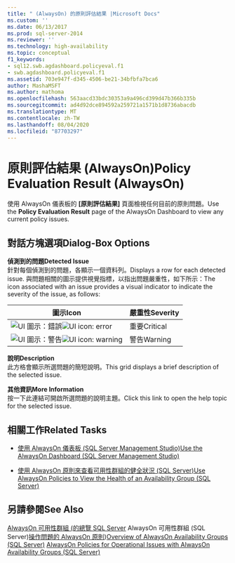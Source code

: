 ```yaml
---
title: " (AlwaysOn) 的原則評估結果 |Microsoft Docs"
ms.custom: ''
ms.date: 06/13/2017
ms.prod: sql-server-2014
ms.reviewer: ''
ms.technology: high-availability
ms.topic: conceptual
f1_keywords:
- sql12.swb.agdashboard.policyeval.f1
- swb.agdashboard.policyeval.f1
ms.assetid: 703e947f-d345-4506-be21-34bfbfa7bca6
author: MashaMSFT
ms.author: mathoma
ms.openlocfilehash: 563aacd33bdc30353a9a496cd399d47b366b335b
ms.sourcegitcommit: ad4d92dce894592a259721a1571b1d8736abacdb
ms.translationtype: MT
ms.contentlocale: zh-TW
ms.lasthandoff: 08/04/2020
ms.locfileid: "87703297"
---
```

# <a name="policy-evaluation-result-alwayson"></a><span data-ttu-id="4bdd8-102">原則評估結果 (AlwaysOn)</span><span class="sxs-lookup"><span data-stu-id="4bdd8-102">Policy Evaluation Result (AlwaysOn)</span></span>
  <span data-ttu-id="4bdd8-103">使用 AlwaysOn 儀表板的 **[原則評估結果]** 頁面檢視任何目前的原則問題。</span><span class="sxs-lookup"><span data-stu-id="4bdd8-103">Use the **Policy Evaluation Result** page of the AlwaysOn Dashboard to view any current policy issues.</span></span>  
  

  
##  <a name="dialog-box-options"></a><a name="Options"></a><span data-ttu-id="4bdd8-104">對話方塊選項</span><span class="sxs-lookup"><span data-stu-id="4bdd8-104">Dialog-Box Options</span></span>  
 <span data-ttu-id="4bdd8-105">**偵測到的問題**</span><span class="sxs-lookup"><span data-stu-id="4bdd8-105">**Detected Issue**</span></span>  
 <span data-ttu-id="4bdd8-106">針對每個偵測到的問題，各顯示一個資料列。</span><span class="sxs-lookup"><span data-stu-id="4bdd8-106">Displays a row for each detected issue.</span></span> <span data-ttu-id="4bdd8-107">與問題相關的圖示提供視覺指標，以指出問題嚴重性，如下所示：</span><span class="sxs-lookup"><span data-stu-id="4bdd8-107">The icon associated with an issue provides a visual indicator to indicate the severity of the issue, as follows:</span></span>  
  
|<span data-ttu-id="4bdd8-108">圖示</span><span class="sxs-lookup"><span data-stu-id="4bdd8-108">Icon</span></span>|<span data-ttu-id="4bdd8-109">嚴重性</span><span class="sxs-lookup"><span data-stu-id="4bdd8-109">Severity</span></span>|  
|----------|--------------|  
|<span data-ttu-id="4bdd8-110">![UI 圖示：錯誤](../../../relational-databases/replication/media/repl-icon-error.gif "UI 圖示：錯誤")</span><span class="sxs-lookup"><span data-stu-id="4bdd8-110">![UI icon: error](../../../relational-databases/replication/media/repl-icon-error.gif "UI icon: error")</span></span>|<span data-ttu-id="4bdd8-111">重要</span><span class="sxs-lookup"><span data-stu-id="4bdd8-111">Critical</span></span>|  
|<span data-ttu-id="4bdd8-112">![UI 圖示：警告](../../../relational-databases/replication/media/repl-icon-warn.gif "UI 圖示：警告")</span><span class="sxs-lookup"><span data-stu-id="4bdd8-112">![UI icon: warning](../../../relational-databases/replication/media/repl-icon-warn.gif "UI icon: warning")</span></span>|<span data-ttu-id="4bdd8-113">警告</span><span class="sxs-lookup"><span data-stu-id="4bdd8-113">Warning</span></span>|  
  
 <span data-ttu-id="4bdd8-114">**說明**</span><span class="sxs-lookup"><span data-stu-id="4bdd8-114">**Description**</span></span>  
 <span data-ttu-id="4bdd8-115">此方格會顯示所選問題的簡短說明。</span><span class="sxs-lookup"><span data-stu-id="4bdd8-115">This grid displays a brief description of the selected issue.</span></span>  
  
 <span data-ttu-id="4bdd8-116">**其他資訊**</span><span class="sxs-lookup"><span data-stu-id="4bdd8-116">**More Information**</span></span>  
 <span data-ttu-id="4bdd8-117">按一下此連結可開啟所選問題的說明主題。</span><span class="sxs-lookup"><span data-stu-id="4bdd8-117">Click this link to open the help topic for the selected issue.</span></span>  
  
##  <a name="related-tasks"></a><a name="RelatedTasks"></a> <span data-ttu-id="4bdd8-118">相關工作</span><span class="sxs-lookup"><span data-stu-id="4bdd8-118">Related Tasks</span></span>  
  
-   [<span data-ttu-id="4bdd8-119">使用 AlwaysOn 儀表板 &#40;SQL Server Management Studio&#41;</span><span class="sxs-lookup"><span data-stu-id="4bdd8-119">Use the AlwaysOn Dashboard &#40;SQL Server Management Studio&#41;</span></span>](use-the-always-on-dashboard-sql-server-management-studio.md)  
  
-   [<span data-ttu-id="4bdd8-120">使用 AlwaysOn 原則來查看可用性群組的健全狀況 &#40;SQL Server&#41;</span><span class="sxs-lookup"><span data-stu-id="4bdd8-120">Use AlwaysOn Policies to View the Health of an Availability Group &#40;SQL Server&#41;</span></span>](use-always-on-policies-to-view-the-health-of-an-availability-group-sql-server.md)  
  

  
## <a name="see-also"></a><span data-ttu-id="4bdd8-121">另請參閱</span><span class="sxs-lookup"><span data-stu-id="4bdd8-121">See Also</span></span>  
 <span data-ttu-id="4bdd8-122">[AlwaysOn 可用性群組 &#40;的總覽 SQL Server](overview-of-always-on-availability-groups-sql-server.md) AlwaysOn 可用性群組 &#40;SQL Server&#41;[操作問題的 AlwaysOn 原則](always-on-policies-for-operational-issues-always-on-availability.md)&#41;</span><span class="sxs-lookup"><span data-stu-id="4bdd8-122">[Overview of AlwaysOn Availability Groups &#40;SQL Server&#41;](overview-of-always-on-availability-groups-sql-server.md) [AlwaysOn Policies for Operational Issues with AlwaysOn Availability Groups &#40;SQL Server&#41;](always-on-policies-for-operational-issues-always-on-availability.md)</span></span> 
  
  
